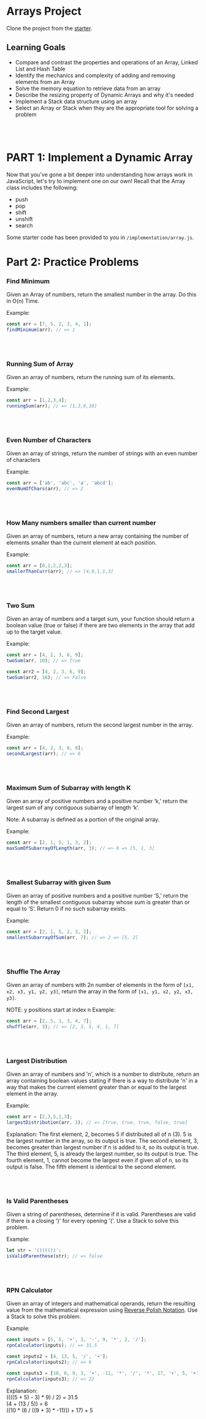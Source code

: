 # Arrays Project

Clone the project from the [starter](https://github.com/appacademy-starters/data-structures-arrays-starter).

## Learning Goals

* Compare and contrast the properties and operations of an Array, Linked List and Hash Table
* Identify the mechanics and complexity of adding and removing elements from an Array
* Solve the memory equation to retrieve data from an array
* Describe the resizing property of Dynamic Arrays and why it's needed
* Implement a Stack data structure using an array
* Select an Array or Stack when they are the appropriate tool for solving a problem

<br><br> 

# PART 1: Implement a Dynamic Array

Now that you've gone a bit deeper into understanding how arrays work in JavaScript,
let's try to implement one on our own! Recall that the Array class includes the following: 
- push
- pop
- shift
- unshift
- search

Some starter code has been provided to you in `/implementation/array.js`. 

# Part 2: Practice Problems

### Find Minimum

Given an Array of numbers, return the smallest number in the array. Do this in
O(n) Time.

Example: 
```js 
const arr = [7, 5, 2, 3, 4, 1]; 
findMinimum(arr); // => 1
```

<br><br>

### Running Sum of Array

Given an array of numbers, return the running sum of its elements.

Example: 
```js
const arr = [1,2,3,4]; 
runningSum(arr); // => [1,3,6,10]
```

<br><br>

### Even Number of Characters

Given an array of strings, return the number of strings with an even number of
characters

Example: 
```js
const arr = ['ab', 'abc', 'a', 'abcd']; 
evenNumOfChars(arr); // => 2
```

<br><br>

### How Many numbers smaller than current number

Given an array of numbers, return a new array containing the number of elements smaller
than the current element at each position.

Example: 
```js
const arr = [8,1,2,2,3];
smallerThanCurr(arr); // => [4,0,1,1,3]
```

<br><br>

### Two Sum

Given an array of numbers and a target sum, your function should return a boolean value
(true or false) if there are two elements in the array that add up to the target
value.

Example: 
```js
const arr = [4, 2, 3, 6, 9]; 
twoSum(arr, 10); // => True

const arr2 = [4, 2, 3, 6, 9];
twoSum(arr2, 16); // => False
```

<br><br>

### Find Second Largest

Given an array of numbers, return the second largest number in the array.

Example: 
```js
const arr = [4, 2, 3, 6, 8];
secondLargest(arr); // => 6
```

<br><br>

### Maximum Sum of Subarray with length K

Given an array of positive numbers and a positive number ‘k,’ return the largest sum of 
any contiguous subarray of length ‘k’.

Note: A subarray is defined as a portion of the original array.

Example: 
```js
const arr = [2, 1, 5, 1, 3, 2];
maxSumOfSubarrayOfLength(arr, 3); // => 9 => [5, 1, 3]
```

<br><br>

### Smallest Subarray with given Sum

Given an array of positive numbers and a positive number ‘S,’ return the length of the smallest 
contiguous subarray whose sum is greater than or equal to ‘S’. Return 0 if no such subarray exists.

Example: 
```js
const arr = [2, 1, 5, 2, 3, 2];
smallestSubarrayOfSum(arr, 7); // => 2 => [5, 2]
```

<br><br>

### Shuffle The Array

Given an array of numbers with 2n number of elements in the form of
```[x1, x2, x3, y1, y2, y3]```, return the array in the form of
```[x1, y1, x2, y2, x3, y3]```.

NOTE: y positions start at index n
Example: 
```js
const arr = [2, 5, 1, 3, 4, 7];
shuffle(arr, 3); // => [2, 3, 5, 4, 1, 7] 
```

<br><br>

### Largest Distribution

Given an array of numbers and 'n', which is a number to distribute, return an array containing 
boolean values stating if there is a way to distribute 'n' in a way that makes the current element 
greater than or equal to the largest element in the array.

Example: 
```js
const arr = [2,3,5,1,3];
largestDistribution(arr, 3); // => [true, true, true, false, true]
```

Explanation: 
The first element, 2, becomes 5 if distributed all of n (3). 5 is the largest number in the array, 
so its output is true. The second element, 3, becomes greater than largest number if n is added to 
it, so its output is true. The third element, 5, is already the largest number, so its output is true. 
The fourth element, 1, cannot become the largest even if given all of n, so its output is false. The 
fifth element is identical to the second element.

<br><br>

### Is Valid Parentheses

Given a string of parentheses, determine if it is valid. Parentheses are valid
if there is a closing ')' for every opening '('. Use a Stack to solve this problem.

Example: 
```js
let str = '()((())';
isValidParenthese(str); // => false
```


<br><br>

### RPN Calculator

Given an array of integers and mathematical operands, return the resulting value
from the mathematical expression using [Reverse Polish Notation](https://en.wikipedia.org/wiki/Reverse_Polish_notation). 
Use a Stack to solve this problem.

Example:  
```js
const inputs = [5, 5, '+', 3, '-', 9, '*', 2, '/'];
rpnCalculator(inputs); // => 31.5

const inputs2 = [4, 13, 5, '/', '+'];
rpnCalculator(inputs2); // => 6

const inputs3 = [10, 6, 9, 3, '+', -11, '*', '/', '*', 17, '+', 5, '+'];
rpnCalculator(inputs3); // => 22
```

Explanation: <br>
((((5 + 5) - 3) * 9) / 2) = 31.5 <br>
(4 + (13 / 5)) = 6 <br>
((10 * (6 / ((9 + 3) * -11))) + 17) + 5 <br>
